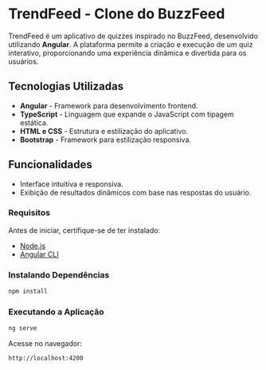 # TrendFeed - Clone do BuzzFeed

TrendFeed é um aplicativo de quizzes inspirado no BuzzFeed, desenvolvido utilizando **Angular**. A plataforma permite a criação e execução de um quiz interativo, proporcionando uma experiência dinâmica e divertida para os usuários.

## Tecnologias Utilizadas

- **Angular** - Framework para desenvolvimento frontend.
- **TypeScript** - Linguagem que expande o JavaScript com tipagem estática.
- **HTML e CSS** - Estrutura e estilização do aplicativo.
- **Bootstrap** - Framework para estilização responsiva.

## Funcionalidades

- Interface intuitiva e responsiva.
- Exibição de resultados dinâmicos com base nas respostas do usuário.

### Requisitos
Antes de iniciar, certifique-se de ter instalado:
- [Node.js](https://nodejs.org/)
- [Angular CLI](https://angular.io/cli)

### Instalando Dependências
```bash
npm install
```

### Executando a Aplicação
```bash
ng serve
```
Acesse no navegador:
```
http://localhost:4200
```